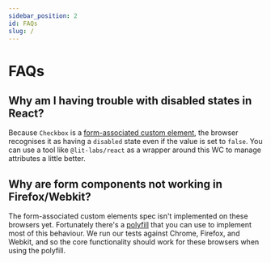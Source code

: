 ```yaml
---
sidebar_position: 2
id: FAQs
slug: /
---
```


# FAQs

## Why am I having trouble with disabled states in React?

Because `Checkbox` is a [form-associated custom element](https://docs.google.com/document/d/1JO8puctCSpW-ZYGU8lF-h4FWRIDQNDVexzHoOQ2iQmY/edit), the browser recognises it as having a `disabled` state even if the value is set to `false`. You can use a tool like `@lit-labs/react` as a wrapper around this WC to manage attributes a little better.

## Why are form components not working in Firefox/Webkit?

The form-associated custom elements spec isn't implemented on these browsers yet. Fortunately there's a [polyfill](https://github.com/calebdwilliams/element-internals-polyfill) that you can use to implement most of this behaviour. We run our tests against Chrome, Firefox, and Webkit, and so the core functionality should work for these browsers when using the polyfill.
